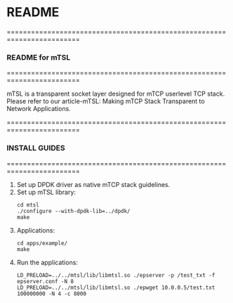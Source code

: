 # README #

========================================================================
### README for mTSL ###
========================================================================

mTSL is a transparent socket layer designed for mTCP userlevel TCP stack.
Please refer to our article-mTSL: Making mTCP Stack Transparent to Network Applications.

========================================================================
### INSTALL GUIDES ###
========================================================================

1. Set up DPDK driver as native mTCP stack guidelines.
2. Set up mTSL library:
    ```
    cd mtsl
    ./configure --with-dpdk-lib=../dpdk/
    make
    ```
3. Applications:
    ```
    cd apps/example/
    make
    ```
4. Run the applications:
    ```
    LD_PRELOAD=../../mtsl/lib/libmtsl.so ./epserver -p /test_txt -f epserver.conf -N 8
    LD_PRELOAD=../../mtsl/lib/libmtsl.so ./epwget 10.0.0.5/test.txt 100000000 -N 4 -c 8000
    ```

